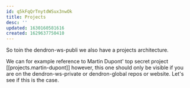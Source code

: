 ```yaml
---
id: q5kFqQrTnytdWSux3nwOk
title: Projects
desc: ''
updated: 1630160581616
created: 1629637750410
---
```

So toin the dendron-ws-publi we also have a projects architecture.

We can for example reference to Martin Dupont' top secret project [[projects.martin-dupont]] however, this one should only be visible if you are on the dendron-ws-private or dendron-global repos or website.
Let's see if this is the case.

